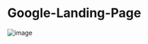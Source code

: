 # Google-Landing-Page

![image](https://user-images.githubusercontent.com/81565863/208694094-11cea7b4-d8df-463b-a83d-bf80a4adddbb.png)
